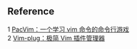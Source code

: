 

## Reference ##


1 [PacVim：一个学习 vim 命令的命令行游戏 ](http://blog.jobbole.com/114134/)  
2 [Vim-plug：极简 Vim 插件管理器](http://blog.jobbole.com/114132/)  